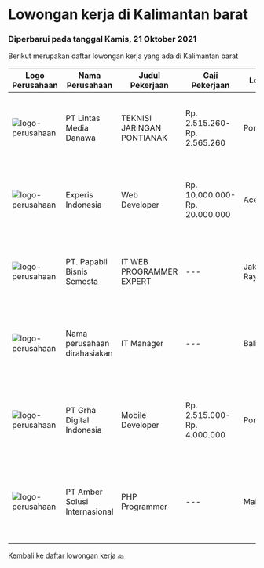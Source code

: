 
  # Lowongan kerja di Kalimantan barat

  ### Diperbarui pada tanggal Kamis, 21 Oktober 2021

  Berikut merupakan daftar lowongan kerja yang ada di Kalimantan barat

  |Logo Perusahaan | Nama Perusahaan | Judul Pekerjaan | Gaji Pekerjaan | Lokasi | Deskripsi | Tanggal diunggah | Pranala |
  | -------------- | --------------- | --------------- | --------- | --------- | -------------- | ------- | ----------- |
  |![logo-perusahaan](https://image-service-cdn.seek.com.au/4cc5b4edd8a09fb41741a122f57ee79a81b9a89e/ee4dce1061f3f616224767ad58cb2fc751b8d2dc)|PT Lintas Media Danawa|TEKNISI JARINGAN PONTIANAK|Rp. 2.515.260-Rp. 2.565.260|Pontianak|Kualifikasi: Usia maksimum saat melamar adalah 28 tahun Minimal Pendidikan SMK Jurusan Teknik Komputer, Teknik Telekomunikasi dan sejenisnya Minimal...|Kamis, 14 Oktober 2021|https://www.jobstreet.co.id/id/job/teknisi-jaringan-pontianak-3658604?token=0~8991f1e2-d4b7-4f21-8a4e-f8f7d2120037&sectionRank=1&jobId=jobstreet-id-job-3658604|
|![logo-perusahaan](https://image-service-cdn.seek.com.au/314ed38ba58cf54b5555f434a5bf338661292eb7/ee4dce1061f3f616224767ad58cb2fc751b8d2dc)|Experis Indonesia|Web Developer|Rp. 10.000.000-Rp. 20.000.000|Aceh|On behalf of our client, we are looking for a Web Developer with these following details: Responsibilities: Website and software application...|Rabu, 06 Oktober 2021|https://www.jobstreet.co.id/id/job/web-developer-3649693?token=0~8991f1e2-d4b7-4f21-8a4e-f8f7d2120037&sectionRank=2&jobId=jobstreet-id-job-3649693|
|![logo-perusahaan](https://image-service-cdn.seek.com.au/5d344ccf777069ee8f651721adf0cc572a40371d/ee4dce1061f3f616224767ad58cb2fc751b8d2dc)|PT. Papabli Bisnis Semesta|IT WEB PROGRAMMER EXPERT|---|Jakarta Raya|Job Descriptions: Complete the development process according to the timeline Ensuring the validity and suitability of data for each module Testing and...|Minggu, 03 Oktober 2021|https://www.jobstreet.co.id/id/job/it-web-programmer-expert-3638116?token=0~8991f1e2-d4b7-4f21-8a4e-f8f7d2120037&sectionRank=3&jobId=jobstreet-id-job-3638116|
|![logo-perusahaan](https://us.123rf.com/450wm/pavelstasevich/pavelstasevich1811/pavelstasevich181101027/112815900-stock-vector-no-image-available-icon-flat-vector.jpg?ver=6)|Nama perusahaan dirahasiakan|IT Manager|---|Bali|Pendidikan minimal S1 segala jurusan Memiliki pengetahuan mengenai PHP dan bahasa pemrograman lainnya atau menguasai jaringan Gaji negotiable...|Jumat, 01 Oktober 2021|https://www.jobstreet.co.id/id/job/it-manager-3645203?token=0~8991f1e2-d4b7-4f21-8a4e-f8f7d2120037&sectionRank=4&jobId=jobstreet-id-job-3645203|
|![logo-perusahaan](https://image-service-cdn.seek.com.au/dce5e731172ce1d9b1c4f19a96541d072359962c/ee4dce1061f3f616224767ad58cb2fc751b8d2dc)|PT Grha Digital Indonesia|Mobile Developer|Rp. 2.515.000-Rp. 4.000.000|Pontianak|Mobile Developer ditujukan pada mereka yang mempunyai spesialisasi dalam teknologi mobile. Hal itu meliputi aplikasi untuk Android, IOs, dan platform...|Jumat, 24 September 2021|https://www.jobstreet.co.id/id/job/mobile-developer-3638508?token=0~8991f1e2-d4b7-4f21-8a4e-f8f7d2120037&sectionRank=5&jobId=jobstreet-id-job-3638508|
|![logo-perusahaan](https://us.123rf.com/450wm/pavelstasevich/pavelstasevich1811/pavelstasevich181101027/112815900-stock-vector-no-image-available-icon-flat-vector.jpg?ver=6)|PT Amber Solusi Internasional|PHP Programmer|---|Makassar|PHP ProgrammerRequirements: At least 5 years of solid hands-on experience in web development Required skills: MYSQL, CSS, HTML, Javascript, PHP...|Kamis, 23 September 2021|https://www.jobstreet.co.id/id/job/php-programmer-3637594?token=0~8991f1e2-d4b7-4f21-8a4e-f8f7d2120037&sectionRank=6&jobId=jobstreet-id-job-3637594|


  [Kembali ke daftar lowongan kerja 🔙](../README.md#daftar-lowongan-kerja)
  